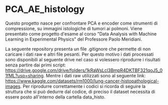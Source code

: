 # PCA_AE_histology
Questo progetto nasce per confrontare PCA e encoder come strumenti di compressione, su immagini istologiche di tumori ai polmoni. Viene presentato come progetto d'esame al corso "Data Analysis with Machine Learning in Experimental Physics" del Professore Paolo Meridiani.

La seguente repository presenta un file .gitignore che permette di non caricare i dati raw e altri file pesanti. Per questo motivo i dati processati sono disponibili al seguente drive nel caso si volessero riprodurre i risultati senza partire dai primi script: https://drive.google.com/drive/folders/1kRaWsLcl3BmpR4DKTBF321qoJ5_01fML?usp=sharing. 
Mentre i dati raw utilizzati sono al seguente link: https://www.kaggle.com/datasets/rm1000/lung-cancer-histopathological-images.
Per riprodurre correttamente i codici si ricorda di seguire la struttura che si può dedurre dal codice, di preciso il dataset necessita di essere posto all'interno della cartella data_histo.
